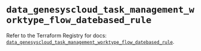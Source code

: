 # `data_genesyscloud_task_management_worktype_flow_datebased_rule`

Refer to the Terraform Registry for docs: [`data_genesyscloud_task_management_worktype_flow_datebased_rule`](https://registry.terraform.io/providers/mypurecloud/genesyscloud/1.70.0/docs/data-sources/task_management_worktype_flow_datebased_rule).
